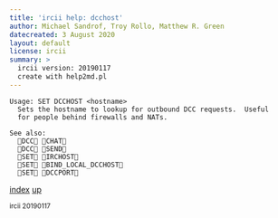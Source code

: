 ```yaml
---
title: 'ircii help: dcchost'
author: Michael Sandrof, Troy Rollo, Matthew R. Green
datecreated: 3 August 2020
layout: default
license: ircii
summary: >
  ircii version: 20190117
  create with help2md.pl
---
```

```
Usage: SET DCCHOST <hostname>
  Sets the hostname to lookup for outbound DCC requests.  Useful
  for people behind firewalls and NATs.

See also:
  DCC CHAT
  DCC SEND
  SET IRCHOST
  SET BIND_LOCAL_DCCHOST
  SET DCCPORT
```

[index](index.html)
[up](..)

<small> ircii 20190117 </small>

